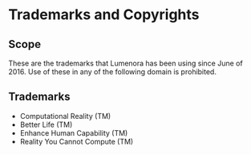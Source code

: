 # Trademarks and Copyrights 


## Scope

These are the trademarks that Lumenora has been using since June of 2016. Use of these in any of the following domain is prohibited. 

## Trademarks 

* Computational Reality (TM) 
* Better Life (TM) 
* Enhance Human Capability (TM)
* Reality You Cannot Compute (TM)